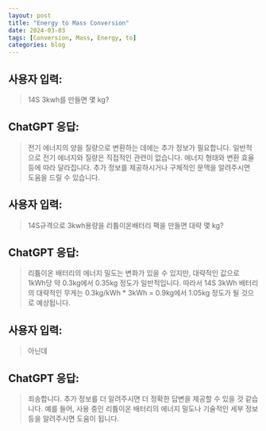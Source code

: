 ```yaml
---
layout: post
title: "Energy to Mass Conversion"
date: 2024-03-03
tags: [Conversion, Mass, Energy, to]
categories: blog
---
```


## 사용자 입력:
> 14S 3kwh를 만들면 몇 kg?

## ChatGPT 응답:
> 전기 에너지의 양을 질량으로 변환하는 데에는 추가 정보가 필요합니다. 일반적으로 전기 에너지와 질량은 직접적인 관련이 없습니다. 에너지 형태와 변환 효율 등에 따라 달라집니다. 추가 정보를 제공하시거나 구체적인 문맥을 알려주시면 도움을 드릴 수 있습니다.

## 사용자 입력:
> 14S규격으로 3kwh용량을 리튬이온배터리 팩을 만들면 대략 몇 kg?

## ChatGPT 응답:
> 리튬이온 배터리의 에너지 밀도는 변화가 있을 수 있지만, 대략적인 값으로 1kWh당 약 0.3kg에서 0.35kg 정도가 일반적입니다. 따라서 14S 3kWh 배터리의 대략적인 무게는 0.3kg/kWh * 3kWh = 0.9kg에서 1.05kg 정도가 될 것으로 예상됩니다.

## 사용자 입력:
> 아닌데

## ChatGPT 응답:
> 죄송합니다. 추가 정보를 더 알려주시면 더 정확한 답변을 제공할 수 있을 것 같습니다. 예를 들어, 사용 중인 리튬이온 배터리의 에너지 밀도나 기술적인 세부 정보 등을 알려주시면 도움이 됩니다.

